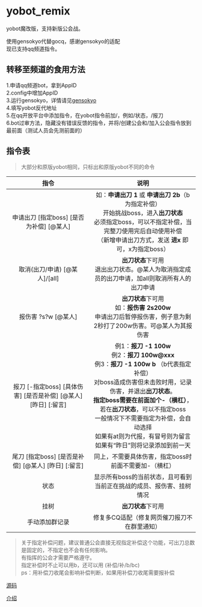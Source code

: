 # yobot_remix

yobot魔改版，支持新版公会战。<br>

使用gensokyo代替gocq，感谢gensokyo的适配<br>
现已支持qq频道指令。<br>

## 转移至频道的食用方法
1.申请qq频道bot，拿到AppID<br>
2.config中增加AppID<br>
3.运行gensokyo，详情请见[gensokyo](https://github.com/Hoshinonyaruko/Gensokyo)<br>
4.填写yobot反代地址<br>
5.在qq开放平台中添加指令，在yobot指令前加/，例如/状态，/报刀<br>
6.bot过审方法，隐藏没有错误反馈的指令，并将/创建公会和/加入公会指令放到最前面（测试人员会先测前面的）<br>

## 指令表
> 大部分和原版yobot相同，只标出和原版yobot不同的命令

|       指令        |                             说明                             |
| :---------------: | :----------------------------------------------------------: |
|申请出刀 [指定boss] [是否为补偿] [@某人]|如：**申请出刀 1** 或 **申请出刀 2b**（b为指定补偿）<br>开始挑战boss，进入**出刀状态**<br>必须指定boss，可以不指定补偿，当完整刀使用完后自动使用补偿<br>（新增申请出刀方式，发送 **进x** 即可，x为指定boss）|
|取消(出刀/申请) [@某人]/[all]|**出刀状态**下可用<br>退出出刀状态。@某人为取消指定成员的出刀申请，加all则取消所有人的出刀申请|
|报伤害 ?s?w [@某人]|**出刀状态**下可用<br>如：**报伤害 2s200w**<br>申请出刀后暂停报伤害，例子意为剩2秒打了200w伤害。可@某人为其报伤害|
|报刀 [-指定boss] [具体伤害] [是否是补偿] [@某人] [昨日] [:留言]|例1：**报刀 -1 100w** <br> 例2：**报刀 100w@xxx** <br> 例3：**报刀 -1 100w b** （b代表指定补偿）<br>对boss造成伤害但未击败时用，记录伤害，并退出**出刀状态**。<br>**指定boss需要在前面加个-（横杠）**，若在**出刀状态**，可以不指定boss<br>一般情况下不需要指定为补偿，会自动选择<br>如果有at则为代报，有冒号则为留言<br>如果有“昨日”则将记录添加到前一天|
|尾刀 [指定boss] [是否是补偿] [@某人] [昨日] [:留言]|同上，不需要具体伤害，指定boss时前面不需要加-（横杠）|
|状态|显示所有boss的当前状态，且可看到当前正在挑战的成员、报伤害、挂树情况|
|挂树|**出刀状态**下可用|
|手动添加群记录|修复多CQ适配（修复网页催刀报刀不在群里通知）|
> 关于指定补偿问题，建议普通公会直接无视指定补偿这个功能，可出刀总数是固定的，不指定也不会有任何影响。<br>
> 有指挥的公会才需要严格遵守。<br>
> 指定补偿时不止可以用b，还可以用 (补偿/补/b/bc)<br>
> ps：用补偿刀收尾会影响补偿判断，如果用补偿刀收尾需要报补偿

[源码](./src/client)

[介绍](https://yobot.win)
